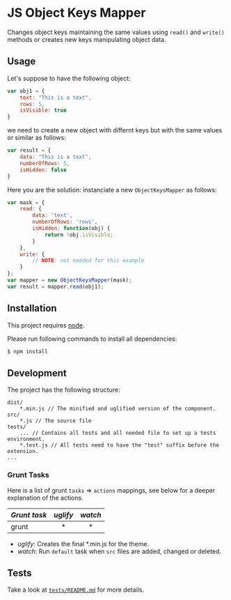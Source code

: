 # JS Object Keys Mapper
Changes object keys maintaining the same values using `read()` and `write()` methods or creates new keys manipulating object data.

## Usage
Let's suppose to have the following object:
```js
var obj1 = {
	text: "This is a text",
	rows: 5,
	isVisible: true
}
```
we need to create a new object with differnt keys but with the same values or similar as follows:
```js
var result = {
	data: "This is a text",
	numberOfRows: 5,
	isHidden: false
}
```
Here you are the solution: instanciate a new `ObjectKeysMapper` as follows:
```js
var mask = {
	read: {
		data: 'text',
		numberOfRows: 'rows',
		isHidden: function(obj) {
			return !obj.isVisible;
		}
	},
	write: {
		// NOTE: not needed for this example
	}
};
var mapper = new ObjectKeysMapper(mask);
var result = mapper.read(obj1);
```

## Installation
This project requires [node](https://nodejs.org/).

Please run following commands to install all dependencies:
```sh
$ npm install
```

## Development
The project has the following structure:
```
dist/
	*.min.js // The minified and uglified version of the component.
src/
    *.js // The source file
tests/
    ... // Contains all tests and all needed file to set up a tests environment.
    *.test.js // All tests need to have the "test" suffix before the extension.
...
```

### Grunt Tasks
Here is a list of grunt `tasks` => `actions` mappings, see below for a deeper explanation of the actions.

| *Grunt task* | *uglify* | *watch* |
|--------------|:--------:|:-------:|
| grunt        |     *    |    *    |

* *uglify*: Creates the final \*.min.js for the theme.
* *watch*: Run `default` task when `src` files are added, changed or deleted.

## Tests
Take a look at [`tests/README.md`](tests/README.md) for more details.
